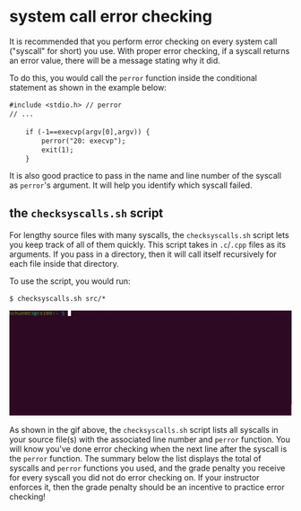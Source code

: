 # system call error checking

It is recommended that you perform error checking on every system call ("syscall" for short) you use.
With proper error checking, if a syscall returns an error value, there will be a message stating why it did.

To do this, you would call the `perror` function inside the conditional statement as shown in the example below:
```
#include <stdio.h> // perror
// ...

	if (-1==execvp(argv[0],argv)) {
		perror("20: execvp");
		exit(1);
	}
```
It is also good practice to pass in the name and line number of the syscall as `perror`'s argument.
It will help you identify which syscall failed.

## the `checksyscalls.sh` script

For lengthy source files with many syscalls, the `checksyscalls.sh` script lets you keep track of all of them quickly.
This script takes in `.c`/`.cpp` files as its arguments.
If you pass in a directory, then it will call itself recursively for each file inside that directory.

To use the script, you would run:
```
$ checksyscalls.sh src/*
```
![checksyscalls.gif](../img/syscall/checksyscalls.gif)

As shown in the gif above, the `checksyscalls.sh` script lists all syscalls in your source file(s) with the associated line number and `perror` function.
You will know you've done error checking when the next line after the syscall is the `perror` function.
The summary below the list displays the total of syscalls and `perror` functions you used, and the grade penalty you receive for every syscall you did not do error checking on.
If your instructor enforces it, then the grade penalty should be an incentive to practice error checking!
